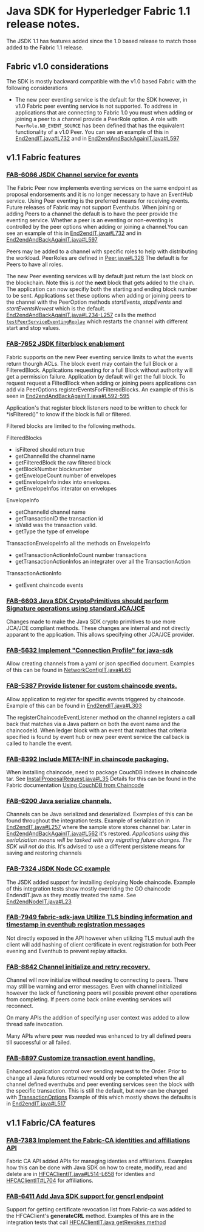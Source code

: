 # Java SDK for Hyperledger Fabric 1.1 release notes.

The JSDK 1.1 has features added since the 1.0 based release to match those added to the Fabric 1.1 release.

## Fabric v1.0 considerations
The SDK is mostly backward compatible with the v1.0 based Fabric with the following considerations
- The new peer eventing service is the default for the SDK however, in v1.0 Fabric peer eventing service is not supported. To address in applications that are
  connecting to Fabric 1.0 you must when adding or joining a peer to a channel provide a PeerRole option.
  A role with `PeerRole.NO_EVENT_SOURCE` has been defined that has the equivalent functionality of a v1.0 Peer.
  You can see an example of this
  in [End2endIT.java#L732](https://github.com/hyperledger/fabric-sdk-java/blob/9224fa3f45a70392d1b244c080bf41bd561470d3/src/test/java/org/hyperledger/fabric/sdkintegration/End2endIT.java#L732)
  and in [End2endAndBackAgainIT.java#L597](https://github.com/hyperledger/fabric-sdk-java/blob/9224fa3f45a70392d1b244c080bf41bd561470d3/src/test/java/org/hyperledger/fabric/sdkintegration/End2endAndBackAgainIT.java#L597)


## v1.1 Fabric features

### [FAB-6066 JSDK Channel service for events](https://jira.hyperledger.org/browse/FAB-6066)
The Fabric Peer now implements eventing services on the same endpoint as proposal endorsements and it is no longer necessary to have an EventHub service.  Using Peer
eventing is the preferred means for receiving events.  Future releases of Fabric may not support Eventhubs. When joining or adding Peers to a channel the default is
to have the peer provide the eventing service. Whether a peer is an eventing or non-eventing is controlled by the peer options when adding or joining
a channel.You can see an example of this in [End2endIT.java#L732](https://github.com/hyperledger/fabric-sdk-java/blob/9224fa3f45a70392d1b244c080bf41bd561470d3/src/test/java/org/hyperledger/fabric/sdkintegration/End2endIT.java#L732)
and in [End2endAndBackAgainIT.java#L597](https://github.com/hyperledger/fabric-sdk-java/blob/9224fa3f45a70392d1b244c080bf41bd561470d3/src/test/java/org/hyperledger/fabric/sdkintegration/End2endAndBackAgainIT.java#L597)

Peers may be added to a channel with specific roles to help with distributing the workload. PeerRoles are defined in [Peer.java#L328](https://github.com/hyperledger/fabric-sdk-java/blob/9224fa3f45a70392d1b244c080bf41bd561470d3/src/main/java/org/hyperledger/fabric/sdk/Peer.java#L328)
The default is for Peers to have all roles.


The new Peer eventing services will by default just return the last block on the blockchain. Note this is *not* the **next** block that gets
added to the chain.  The application can now specifiy both the starting and ending block number to be sent. Applications set these
options when adding or joining peers to the channel with the PeerOption methods *startEvents*, *stopEvents* and *startEventsNewest* which
is the default. [End2endAndBackAgainIT.java#L234-L257](https://github.com/hyperledger/fabric-sdk-java/blob/9224fa3f45a70392d1b244c080bf41bd561470d3/src/test/java/org/hyperledger/fabric/sdkintegration/End2endAndBackAgainIT.java#L234-L257)
calls the method [`testPeerServiceEventingReplay`](https://github.com/hyperledger/fabric-sdk-java/blob/9224fa3f45a70392d1b244c080bf41bd561470d3/src/test/java/org/hyperledger/fabric/sdkintegration/End2endAndBackAgainIT.java#L719-L881) which restarts the channel with different start and stop values.



### [FAB-7652 JSDK filterblock enablement](https://jira.hyperledger.org/browse/FAB-7652)

Fabric supports on the new Peer eventing service limits to what the events return thourgh ACLs.  The block event may contain the full Block or a FilteredBlock.
Applications requesting for a full Block without authority will get a permission failure.  Application by default will get the full block. To request
request a FiltedBlock when adding or joining peers applications can add via PeerOptions.registerEventsForFilteredBlocks. An example of this is seen in
[End2endAndBackAgainIT.java#L592-595](https://github.com/hyperledger/fabric-sdk-java/blob/9224fa3f45a70392d1b244c080bf41bd561470d3/src/test/java/org/hyperledger/fabric/sdkintegration/End2endAndBackAgainIT.java#L592-L595)

Application's that register block listeners need to be written to check for *isFiltered()" to know if the block is full or filtered.

Filtered blocks are limited to the following methods.

FilteredBlocks
 - isFiltered should return true
 - getChannelId the channel name
 - getFilteredBlock the raw filtered block
 - getBlockNumber blocknumber
 - getEnvelopeCount number of envelopes
 - getEnvelopeInfo index into envelopes.
 - getEnvelopeInfos interator on envelopes

 EnvelopeInfo
 - getChannelId channel name
 - getTransactionID the transaction id
 - isValid was the transaction valid.
 - getType the type of envelope

 TransactionEnvelopeInfo all the methods on EnvelopeInfo
 - getTransactionActionInfoCount number transactions
 - getTransactionActionInfos an integrater over all the TransactionAction

 TransactionActionInfo
 - getEvent chaincode events


### [FAB-6603 Java SDK CryptoPrimitives should perform Signature operations using standard JCA/JCE](https://jira.hyperledger.org/browse/FAB-6603)
Changes made to make the Java SDK crypto primitives to use more JCA/JCE compliant methods. These changes are internal and not
directly apparant to the application. This allows specifying other JCA/JCE provider.

### [FAB-5632 Implement "Connection Profile" for java-sdk](https://jira.hyperledger.org/browse/FAB-5632)
Allow creating channels from a yaml or json specified document. Examples of this can be found in [NetworkConfigIT.java#L65](https://github.com/hyperledger/fabric-sdk-java/blob/9224fa3f45a70392d1b244c080bf41bd561470d3/src/test/java/org/hyperledger/fabric/sdkintegration/NetworkConfigIT.java#L65)

### [FAB-5387 Provide listener for custom chaincode events.](https://jira.hyperledger.org/browse/FAB-5387)
Allow application to register for specific events triggered by chaincode. Example of this can be found in
[End2endIT.java#L303](https://github.com/hyperledger/fabric-sdk-java/blob/9224fa3f45a70392d1b244c080bf41bd561470d3/src/test/java/org/hyperledger/fabric/sdkintegration/End2endIT.java#L303)

The registerChaincodeEventListener method on the channel registers a call back that matches via a Java pattern on both the event name and the
chaincodeId.  When ledger block with an event that matches that criteria specified is found by event hub or new peer event service the
callback is called to handle the event.

### [FAB-8392 Include META-INF in chaincode packaging.](https://jira.hyperledger.org/browse/FAB-8392)
When installing chaincode, need to package CouchDB indexes in chaincode tar. See [InstallProposalRequest.java#L35](https://github.com/hyperledger/fabric-sdk-java/blob/6ef1bc801dfdb8533952b69f11fe712dffc5aa91/src/main/java/org/hyperledger/fabric/sdk/InstallProposalRequest.java#L35-L45)
Details for this can be found in the Fabric documentation [Using CouchDB from Chaincode](http://hyperledger-fabric.readthedocs.io/en/master/couchdb_as_state_database.html#using-couchdb-from-chaincode)

### [FAB-6200 Java serialize channels.](https://jira.hyperledger.org/browse/FAB-6200)
Channels can be Java serialized and deserialized.  Examples of this can be found throughout the integration tests. Example of serialization
in [End2endIT.java#L257](https://github.com/hyperledger/fabric-sdk-java/blob/9224fa3f45a70392d1b244c080bf41bd561470d3/src/test/java/org/hyperledger/fabric/sdkintegration/End2endIT.java#L257)
where the sample store stores channel bar. Later in [End2endAndBackAgainIT.java#L562](https://github.com/hyperledger/fabric-sdk-java/blob/9224fa3f45a70392d1b244c080bf41bd561470d3/src/test/java/org/hyperledger/fabric/sdkintegration/End2endAndBackAgainIT.java#L562-L565)
it's restored.
*Applications using this serialziation means will be tasked with any migrating future changes. The SDK will not do this.*
It's advised to use a different persistene means for saving and restoring channels

### [FAB-7324 JSDK Node CC example](https://jira.hyperledger.org/browse/FAB-7324)
The JSDK added support for installing deploying Node chaincode.
Example of this integration tests show mostly overriding the GO chaincode EndendIT.java as they mostly treated the same.
See [End2endNodeIT.java#L23](https://github.com/hyperledger/fabric-sdk-java/blob/6ef1bc801dfdb8533952b69f11fe712dffc5aa91/src/test/java/org/hyperledger/fabric/sdkintegration/End2endNodeIT.java#L23-L62)

### [FAB-7949 fabric-sdk-java Utilize TLS binding information and timestamp in eventhub registration messages](https://jira.hyperledger.org/browse/FAB-7949)
Not directly exposed in the API however when utilizing TLS mutual auth the client will add hashing of client certificate in
event registration for both Peer evening and Eventhub to prevent replay attacks.

### [FAB-8842 Channel initialize and retry recovery.](https://jira.hyperledger.org/browse/FAB-8842)
Channel will now initialize without needing to connecting to peers.  There may still be warning and error messages.
Even with channel initialized however the lack of functioning peers will possible prevent other operations from completing.
If peers come back online eventing services will reconnect.

On many APIs the addition of specifying user context was added to allow thread safe invocation.

Many APIs where peer was needed was enhanced to try all defined  peers till successful or all failed.

### [FAB-8897 Customize transaction event handling.](https://jira.hyperledger.org/browse/FAB-8897)
Enhanced application control over sending request to the Order.  Prior to change all Java futures returned would only
be completed when the all channel defined  eventhubs and peer eventing services seen the block with the specific
transaction.  This is still the default, but now can be changed with [TransactionOptions](https://github.com/hyperledger/fabric-sdk-java/blob/6ef1bc801dfdb8533952b69f11fe712dffc5aa91/src/main/java/org/hyperledger/fabric/sdk/Channel.java#L3082-L3167)
Example of this which mostly shows the defaults is in [End2endIT.java#L517](https://github.com/hyperledger/fabric-sdk-java/blob/6ef1bc801dfdb8533952b69f11fe712dffc5aa91/src/test/java/org/hyperledger/fabric/sdkintegration/End2endIT.java#L517-L534)

## v1.1 Fabric/CA features

### [FAB-7383 Implement the Fabric-CA identities and affiliations API](https://jira.hyperledger.org/browse/FAB-7383)
Fabric CA API added APIs for managing identies and affiliations. Examples how this can be done with Java SDK on how to
create, modify, read and delete are in [HFCAClientIT.java#L514-L658](https://github.com/hyperledger/fabric-sdk-java/blob/9224fa3f45a70392d1b244c080bf41bd561470d3/src/test/java/org/hyperledger/fabric_ca/sdkintegration/HFCAClientIT.java#L514-L658)
for identies and [HFCAClientIT#L704](https://github.com/hyperledger/fabric-sdk-java/blob/09f386c340e157e2a4f3f5cdde85e340f4586923/src/test/java/org/hyperledger/fabric_ca/sdkintegration/HFCAClientIT.java#L704-L1015)
for affiliations.

### [FAB-6411 Add Java SDK support for gencrl endpoint](https://jira.hyperledger.org/browse/FAB-6411)
Support for getting certificate revocation list from Fabric-ca was added to the HFCAClient's **generateCRL** method.
Examples of this are in the integration tests that call [HFCAClientIT.java getRevokes method](https://github.com/hyperledger/fabric-sdk-java/blob/224f569d9d1f1f77e5d22e8e0c78f3d4e298b3fc/src/test/java/org/hyperledger/fabric_ca/sdkintegration/HFCAClientIT.java#L496-L500)